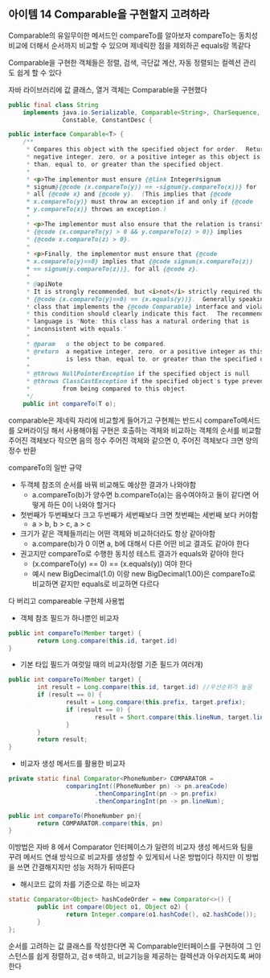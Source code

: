 ## 아이템 14 Comparable을 구현할지 고려하라

Comparable의 유일무이한 메서드인 compareTo를 알아보자 compareTo는 동치성 비교에 더해서 순서까지 비교할 수 있으며 제네릭한 점을 제외하곤 equals랑 똑같다

Comparable을 구현한 객체들은 정렬, 검색, 극단값 계산, 자동 정렬되는 컬렉션 관리도 쉽게 할 수 있다

자바 라이브러리에 값 클래스, 열거 객체는 Comparable을 구현했다

```java
public final class String
    implements java.io.Serializable, Comparable<String>, CharSequence,
               Constable, ConstantDesc {

public interface Comparable<T> {
    /**
     * Compares this object with the specified object for order.  Returns a
     * negative integer, zero, or a positive integer as this object is less
     * than, equal to, or greater than the specified object.
     *
     * <p>The implementor must ensure {@link Integer#signum
     * signum}{@code (x.compareTo(y)) == -signum(y.compareTo(x))} for
     * all {@code x} and {@code y}.  (This implies that {@code
     * x.compareTo(y)} must throw an exception if and only if {@code
     * y.compareTo(x)} throws an exception.)
     *
     * <p>The implementor must also ensure that the relation is transitive:
     * {@code (x.compareTo(y) > 0 && y.compareTo(z) > 0)} implies
     * {@code x.compareTo(z) > 0}.
     *
     * <p>Finally, the implementor must ensure that {@code
     * x.compareTo(y)==0} implies that {@code signum(x.compareTo(z))
     * == signum(y.compareTo(z))}, for all {@code z}.
     *
     * @apiNote
     * It is strongly recommended, but <i>not</i> strictly required that
     * {@code (x.compareTo(y)==0) == (x.equals(y))}.  Generally speaking, any
     * class that implements the {@code Comparable} interface and violates
     * this condition should clearly indicate this fact.  The recommended
     * language is "Note: this class has a natural ordering that is
     * inconsistent with equals."
     *
     * @param   o the object to be compared.
     * @return  a negative integer, zero, or a positive integer as this object
     *          is less than, equal to, or greater than the specified object.
     *
     * @throws NullPointerException if the specified object is null
     * @throws ClassCastException if the specified object's type prevents it
     *         from being compared to this object.
     */
    public int compareTo(T o);
```

comparable은 제네릭 자리에 비교할게 들어가고 구현체는 반드시 compareTo메서드를 오버라이딩 해서 사용해야됨 구현은 호출하는 객체와 비교하는 객체의 순서를 비교함 주어진 객체보다 작으면 음의 정수 주어진 객체와 같으면 0, 주어진 객체보다 크면 양의 정수 반환

compareTo의 일반 규약

- 두객체 참조의 순서를 바꿔 비교해도 예상한 결과가 나와야함
    - a.compareTo(b)가 양수면 b.compareTo(a)는 음수여야하고 둘이 같다면 어떻게 하든 0이 나와야 할거다
- 첫번째가 두번째보다 크고 두번째가 세번째보다 크면 첫번째는 세번째 보다 커야함
    - a > b, b > c, a > c
- 크기가 같은 객체들끼리는 어떤 객체와 비교하더라도 항상 같아야함
    - a.compare(b)가 0 이면 a, b에 대해서 다른 어떤 비교 결과도 같아야 한다
- 권고지만 compareTo로 수행한 동치성 테스트 결과가 equals와 같아야 한다
    - (x.compareTo(y) == 0) == (x.equals(y)) 여야 한다
    - 예시 new BigDecimal(1.0) 이랑 new BigDecimal(1.00)은 compareTo로 비교하면 같지만 equals로 비교하면 다르다

다 버리고 compareable 구현체 사용법

- 객체 참조 필드가 하나뿐인 비교자

```java
public int compareTo(Member target) {
		return Long.compare(this.id, target.id)
}
```

- 기본 타입 필드가 여럿일 때의 비교자(정렬 기준 필드가 여러개)

```java
public int compareTo(Member target) {
		int result = Long.compare(this.id, target.id) //우선순위가 높음
		if (result == 0) {
				result = Long.compare(this.prefix, target.prefix);
				if (result == 0) {
						result = Short.compare(this.lineNum, target.lineNum); //우선순위가 낮음
				}
		}
		return result;
}
```

- 비교자 생성 메서드를 활용한 비교자

```java
private static final Comparator<PhoneNumber> COMPARATOR = 
				comparingInt((PhoneNumber pn) -> pn.areaCode)
						.thenComparingInt(pn -> pn.prefix)
						.thenComparingInt(pn -> pn.lineNum);

public int compareTo(PhoneNumber pn){
		return COMPARATOR.compare(this, pn)
}
```

이방법은 자바 8 에서 Comparator 인터페이스가 일련의 비교자 생성 메서드와 팀을 꾸려 메서드 연쇄 방식으로 비교자를 생성할 수 있게되서 나온 방법이다 하지만 이 방법을 쓰면 간결해지지만 성능 저하가 뒤따른다

- 해시코드 값의 차를 기준으로 하는 비교자

```java
static Comparator<Object> hashCodeOrder = new Comparator<>() {
		public int compare(Object o1, Object o2) {
				return Integer.compare(o1.hashCode(), o2.hashCode());
		}
};
```

순서를 고려하는 값 클래스를 작성한다면 꼭 Comparable인터페이스를 구현하여 그 인스턴스를 쉽게 정렬하고, 검ㅎ색하고, 비교기능을 제공하는 컬렉션과 아우러지도록 써야한다